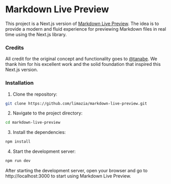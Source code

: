 # Markdown Live Preview

This project is a Next.js version of [Markdown Live Preview](https://markdownlivepreview.com/). The idea is to provide a modern and fluid experience for previewing Markdown files in real time using the Next.js library.

### Credits
All credit for the original concept and functionality goes to [@tanabe](https://github.com/tanabe). We thank him for his excellent work and the solid foundation that inspired this Next.js version.

### Installation

1. Clone the repository:
```bash
git clone https://github.com/limazia/markdown-live-preview.git
```

2. Navigate to the project directory:
```bash
cd markdown-live-preview
```

3. Install the dependencies:
```bash
npm install
```

4. Start the development server:
```bash
npm run dev
```

After starting the development server, open your browser and go to http://localhost:3000 to start using Markdown Live Preview.
